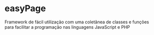 # easyPage
Framework de fácil utilização com uma coletânea de classes e funções para facilitar a programação nas linguagens JavaScript e PHP
